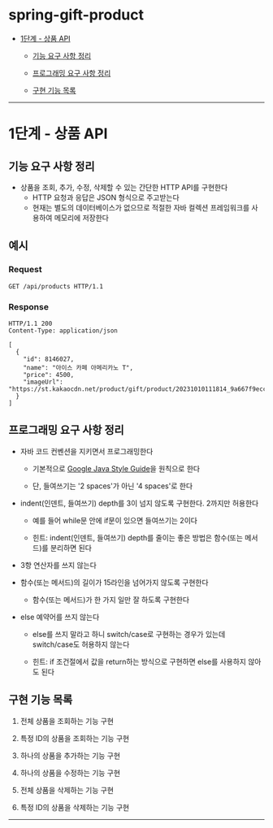 # spring-gift-product

- [1단계 - 상품 API](#1단계---상품-api)

  - [기능 요구 사항 정리](#기능-요구-사항-정리)

  - [프로그래밍 요구 사항 정리](#프로그래밍-요구-사항-정리)

  - [구현 기능 목록](#구현-기능-목록)

---
# 1단계 - 상품 API

## 기능 요구 사항 정리

- 상품을 조회, 추가, 수정, 삭제할 수 있는 간단한 HTTP API를 구현한다
  - HTTP 요청과 응답은 JSON 형식으로 주고받는다
  - 현재는 별도의 데이터베이스가 없으므로 적절한 자바 컬렉션 프레임워크를 사용하여 메모리에 저장한다

## 예시

### Request
```
GET /api/products HTTP/1.1
```

### Response
```
HTTP/1.1 200 
Content-Type: application/json

[
  {
    "id": 8146027,
    "name": "아이스 카페 아메리카노 T",
    "price": 4500,
    "imageUrl": "https://st.kakaocdn.net/product/gift/product/20231010111814_9a667f9eccc943648797925498bdd8a3.jpg"
  }
]
```

## 프로그래밍 요구 사항 정리

- 자바 코드 컨벤션을 지키면서 프로그래밍한다

    - 기본적으로 [Google Java Style Guide](https://google.github.io/styleguide/javaguide.html)을 원칙으로 한다

    - 단, 들여쓰기는 '2 spaces'가 아닌 '4 spaces'로 한다

- indent(인덴트, 들여쓰기) depth를 3이 넘지 않도록 구현한다. 2까지만 허용한다

    - 예를 들어 while문 안에 if문이 있으면 들여쓰기는 2이다

    - 힌트: indent(인덴트, 들여쓰기) depth를 줄이는 좋은 방법은 함수(또는 메서드)를 분리하면 된다

- 3항 연산자를 쓰지 않는다

- 함수(또는 메서드)의 길이가 15라인을 넘어가지 않도록 구현한다

    - 함수(또는 메서드)가 한 가지 일만 잘 하도록 구현한다

- else 예약어를 쓰지 않는다

    - else를 쓰지 말라고 하니 switch/case로 구현하는 경우가 있는데 switch/case도 허용하지 않는다

    - 힌트: if 조건절에서 값을 return하는 방식으로 구현하면 else를 사용하지 않아도 된다

## 구현 기능 목록

1. 전체 상품을 조회하는 기능 구현

2. 특정 ID의 상품을 조회하는 기능 구현

3. 하나의 상품을 추가하는 기능 구현

4. 하나의 상품을 수정하는 기능 구현

5. 전체 상품을 삭제하는 기능 구현

6. 특정 ID의 상품을 삭제하는 기능 구현

---
